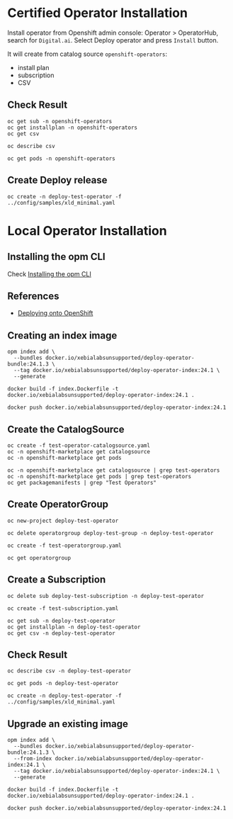 
# Certified Operator Installation

Install operator from Openshift admin console: Operator > OperatorHub, search for `Digital.ai`.
Select Deploy operator and press `Install` button.

It will create from catalog source `openshift-operators`:
- install plan
- subscription
- CSV 

## Check Result

```shell
oc get sub -n openshift-operators
oc get installplan -n openshift-operators
oc get csv
```

```shell
oc describe csv 
```

```shell
oc get pods -n openshift-operators
```

## Create Deploy release

```shell
oc create -n deploy-test-operator -f ../config/samples/xld_minimal.yaml
```

# Local Operator Installation

## Installing the opm CLI

Check [Installing the opm CLI](https://docs.openshift.com/container-platform/4.15/cli_reference/opm/cli-opm-install.html)

## References

- [Deploying onto OpenShift](https://redhat-connect.gitbook.io/certified-operator-guide/ocp-deployment/openshift-deployment)

## Creating an index image

```shell
opm index add \
  --bundles docker.io/xebialabsunsupported/deploy-operator-bundle:24.1.3 \
  --tag docker.io/xebialabsunsupported/deploy-operator-index:24.1 \
  --generate
```

```shell
docker build -f index.Dockerfile -t docker.io/xebialabsunsupported/deploy-operator-index:24.1 .
```

```shell
docker push docker.io/xebialabsunsupported/deploy-operator-index:24.1
```

## Create the CatalogSource

```shell
oc create -f test-operator-catalogsource.yaml 
oc -n openshift-marketplace get catalogsource
oc -n openshift-marketplace get pods
```

```shell
oc -n openshift-marketplace get catalogsource | grep test-operators
oc -n openshift-marketplace get pods | grep test-operators
oc get packagemanifests | grep "Test Operators"
```

## Create OperatorGroup

```shell
oc new-project deploy-test-operator
```

```shell
oc delete operatorgroup deploy-test-group -n deploy-test-operator
```

```shell
oc create -f test-operatorgroup.yaml
```

```shell
oc get operatorgroup
```

## Create a Subscription

```shell
oc delete sub deploy-test-subscription -n deploy-test-operator
```

```shell
oc create -f test-subscription.yaml
```

```shell
oc get sub -n deploy-test-operator
oc get installplan -n deploy-test-operator
oc get csv -n deploy-test-operator
```

## Check Result

```shell
oc describe csv -n deploy-test-operator
```

```shell
oc get pods -n deploy-test-operator
```

```shell
oc create -n deploy-test-operator -f ../config/samples/xld_minimal.yaml
```

## Upgrade an existing image

```shell
opm index add \
  --bundles docker.io/xebialabsunsupported/deploy-operator-bundle:24.1.3 \
  --from-index docker.io/xebialabsunsupported/deploy-operator-index:24.1 \
  --tag docker.io/xebialabsunsupported/deploy-operator-index:24.1 \
  --generate
```

```shell
docker build -f index.Dockerfile -t docker.io/xebialabsunsupported/deploy-operator-index:24.1 .
```

```shell
docker push docker.io/xebialabsunsupported/deploy-operator-index:24.1
```
